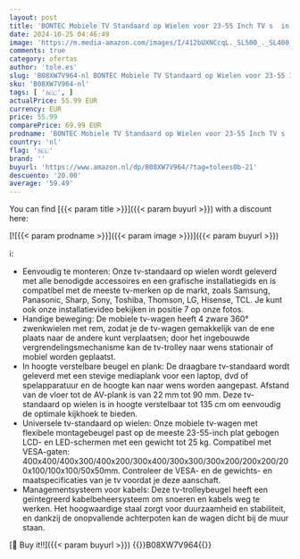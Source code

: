 ```yaml
---
layout: post
title: 'BONTEC Mobiele TV Standaard op Wielen voor 23-55 Inch TV s  in Hoogte Verstelbare Draagbare TV Standaard met Laptopplank  MAX. VESA 400x400 mm  tot 25KG'
date: 2024-10-25 04:46:49
image: 'https://m.media-amazon.com/images/I/412bUXNCcqL._SL500_._SL400_.jpg'
comments: true
category: ofertas
author: 'tole.es'
slug: 'B08XW7V964-nl BONTEC Mobiele TV Standaard op Wielen voor 23-55 Inch TV s...'
sku: 'B08XW7V964-nl'
tags: [ '🇳🇱', ]
actualPrice: 55.99 EUR
currency: EUR
price: 55.99
comparePrice: 69.99 EUR
prodname: 'BONTEC Mobiele TV Standaard op Wielen voor 23-55 Inch TV s  in Hoogte Verstelbare Draagbare TV Standaard met Laptopplank  MAX. VESA 400x400 mm  tot 25KG'
country: 'nl'
flag: '🇳🇱'
brand: ''
buyurl: 'https://www.amazon.nl/dp/B08XW7V964/?tag=tolees0b-21'
descuento: '20.00'
average: '59.49'
---
```


You can find [{{< param title >}}]({{< param buyurl >}}) with a discount here:

[![{{< param prodname >}}]({{< param image >}})]({{< param buyurl >}})

ℹ️:

- Eenvoudig te monteren: Onze tv-standaard op wielen wordt geleverd met alle benodigde accessoires en een grafische installatiegids en is compatibel met de meeste tv-merken op de markt, zoals Samsung, Panasonic, Sharp, Sony, Toshiba, Thomson, LG, Hisense, TCL. Je kunt ook onze installatievideo bekijken in positie 7 op onze fotos.
- Handige beweging: De mobiele tv-wagen heeft 4 zware 360° zwenkwielen met rem, zodat je de tv-wagen gemakkelijk van de ene plaats naar de andere kunt verplaatsen; door het ingebouwde vergrendelingsmechanisme kan de tv-trolley naar wens stationair of mobiel worden geplaatst.
- In hoogte verstelbare beugel en plank: De draagbare tv-standaard wordt geleverd met een stevige mediaplank voor een laptop, dvd of spelapparatuur en de hoogte kan naar wens worden aangepast. Afstand van de vloer tot de AV-plank is van 22 mm tot 90 mm. Deze tv-standaard op wielen is in hoogte verstelbaar tot 135 cm om eenvoudig de optimale kijkhoek te bieden.
- Universele tv-standaard op wielen: Onze mobiele tv-wagen met flexibele montagebeugel past op de meeste 23-55-inch plat gebogen LCD- en LED-schermen met een gewicht tot 25 kg. Compatibel met VESA-gaten: 400x400/400x300/400x200/300x400/300x300/300x200/200x200/200x100/100x100/50x50mm. Controleer de VESA- en de gewichts- en maatspecificaties van je tv voordat je deze aanschaft.
- Managementsysteem voor kabels: Deze tv-trolleybeugel heeft een geïntegreerd kabelbeheersysteem om snoeren en kabels weg te werken. Het hoogwaardige staal zorgt voor duurzaamheid en stabiliteit, en dankzij de onopvallende achterpoten kan de wagen dicht bij de muur staan.

[🛒 Buy it!!]({{< param buyurl >}})
{{<world>}}B08XW7V964{{</world>}}
